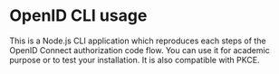 
# OpenID CLI usage

This is a Node.js CLI application which reproduces each steps of the OpenID Connect authorization code flow. You can use it for academic purpose or to test your installation. It is also compatible with PKCE.
